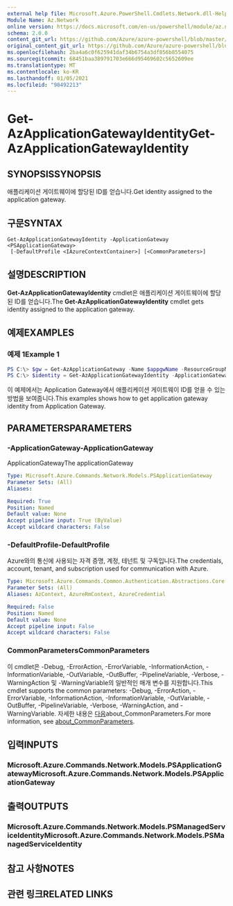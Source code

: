 ```yaml
---
external help file: Microsoft.Azure.PowerShell.Cmdlets.Network.dll-Help.xml
Module Name: Az.Network
online version: https://docs.microsoft.com/en-us/powershell/module/az.network/get-azapplicationgatewayidentity
schema: 2.0.0
content_git_url: https://github.com/Azure/azure-powershell/blob/master/src/Network/Network/help/Get-AzApplicationGatewayIdentity.md
original_content_git_url: https://github.com/Azure/azure-powershell/blob/master/src/Network/Network/help/Get-AzApplicationGatewayIdentity.md
ms.openlocfilehash: 2ba4a6c0f625941daf34b6754a3df856b8554075
ms.sourcegitcommit: 68451baa389791703e666d95469602c5652609ee
ms.translationtype: MT
ms.contentlocale: ko-KR
ms.lasthandoff: 01/05/2021
ms.locfileid: "98492213"
---
```

# <span data-ttu-id="3fc37-101">Get-AzApplicationGatewayIdentity</span><span class="sxs-lookup"><span data-stu-id="3fc37-101">Get-AzApplicationGatewayIdentity</span></span>

## <span data-ttu-id="3fc37-102">SYNOPSIS</span><span class="sxs-lookup"><span data-stu-id="3fc37-102">SYNOPSIS</span></span>
<span data-ttu-id="3fc37-103">애플리케이션 게이트웨이에 할당된 ID를 얻습니다.</span><span class="sxs-lookup"><span data-stu-id="3fc37-103">Get identity assigned to the application gateway.</span></span>

## <span data-ttu-id="3fc37-104">구문</span><span class="sxs-lookup"><span data-stu-id="3fc37-104">SYNTAX</span></span>

```
Get-AzApplicationGatewayIdentity -ApplicationGateway <PSApplicationGateway>
 [-DefaultProfile <IAzureContextContainer>] [<CommonParameters>]
```

## <span data-ttu-id="3fc37-105">설명</span><span class="sxs-lookup"><span data-stu-id="3fc37-105">DESCRIPTION</span></span>
<span data-ttu-id="3fc37-106">**Get-AzApplicationGatewayIdentity** cmdlet은 애플리케이션 게이트웨이에 할당된 ID를 얻습니다.</span><span class="sxs-lookup"><span data-stu-id="3fc37-106">The **Get-AzApplicationGatewayIdentity** cmdlet gets identity assigned to the application gateway.</span></span>

## <span data-ttu-id="3fc37-107">예제</span><span class="sxs-lookup"><span data-stu-id="3fc37-107">EXAMPLES</span></span>

### <span data-ttu-id="3fc37-108">예제 1</span><span class="sxs-lookup"><span data-stu-id="3fc37-108">Example 1</span></span>
```powershell
PS C:\> $gw = Get-AzApplicationGateway -Name $appgwName -ResourceGroupName $resgpName
PS C:\> $identity = Get-AzApplicationGatewayIdentity -ApplicationGateway $gw
```

<span data-ttu-id="3fc37-109">이 예제에서는 Application Gateway에서 애플리케이션 게이트웨이 ID를 얻을 수 있는 방법을 보여줍니다.</span><span class="sxs-lookup"><span data-stu-id="3fc37-109">This examples shows how to get application gateway identity from Application Gateway.</span></span>

## <span data-ttu-id="3fc37-110">PARAMETERS</span><span class="sxs-lookup"><span data-stu-id="3fc37-110">PARAMETERS</span></span>

### <span data-ttu-id="3fc37-111">-ApplicationGateway</span><span class="sxs-lookup"><span data-stu-id="3fc37-111">-ApplicationGateway</span></span>
<span data-ttu-id="3fc37-112">ApplicationGateway</span><span class="sxs-lookup"><span data-stu-id="3fc37-112">The applicationGateway</span></span>

```yaml
Type: Microsoft.Azure.Commands.Network.Models.PSApplicationGateway
Parameter Sets: (All)
Aliases:

Required: True
Position: Named
Default value: None
Accept pipeline input: True (ByValue)
Accept wildcard characters: False
```

### <span data-ttu-id="3fc37-113">-DefaultProfile</span><span class="sxs-lookup"><span data-stu-id="3fc37-113">-DefaultProfile</span></span>
<span data-ttu-id="3fc37-114">Azure와의 통신에 사용되는 자격 증명, 계정, 테넌트 및 구독입니다.</span><span class="sxs-lookup"><span data-stu-id="3fc37-114">The credentials, account, tenant, and subscription used for communication with Azure.</span></span>

```yaml
Type: Microsoft.Azure.Commands.Common.Authentication.Abstractions.Core.IAzureContextContainer
Parameter Sets: (All)
Aliases: AzContext, AzureRmContext, AzureCredential

Required: False
Position: Named
Default value: None
Accept pipeline input: False
Accept wildcard characters: False
```

### <span data-ttu-id="3fc37-115">CommonParameters</span><span class="sxs-lookup"><span data-stu-id="3fc37-115">CommonParameters</span></span>
<span data-ttu-id="3fc37-116">이 cmdlet은 -Debug, -ErrorAction, -ErrorVariable, -InformationAction, -InformationVariable, -OutVariable, -OutBuffer, -PipelineVariable, -Verbose, -WarningAction 및 -WarningVariable의 일반적인 매개 변수를 지원합니다.</span><span class="sxs-lookup"><span data-stu-id="3fc37-116">This cmdlet supports the common parameters: -Debug, -ErrorAction, -ErrorVariable, -InformationAction, -InformationVariable, -OutVariable, -OutBuffer, -PipelineVariable, -Verbose, -WarningAction, and -WarningVariable.</span></span> <span data-ttu-id="3fc37-117">자세한 내용은 [다음](http://go.microsoft.com/fwlink/?LinkID=113216)about_CommonParameters.</span><span class="sxs-lookup"><span data-stu-id="3fc37-117">For more information, see [about_CommonParameters](http://go.microsoft.com/fwlink/?LinkID=113216).</span></span>

## <span data-ttu-id="3fc37-118">입력</span><span class="sxs-lookup"><span data-stu-id="3fc37-118">INPUTS</span></span>

### <span data-ttu-id="3fc37-119">Microsoft.Azure.Commands.Network.Models.PSApplicationGateway</span><span class="sxs-lookup"><span data-stu-id="3fc37-119">Microsoft.Azure.Commands.Network.Models.PSApplicationGateway</span></span>

## <span data-ttu-id="3fc37-120">출력</span><span class="sxs-lookup"><span data-stu-id="3fc37-120">OUTPUTS</span></span>

### <span data-ttu-id="3fc37-121">Microsoft.Azure.Commands.Network.Models.PSManagedServiceIdentity</span><span class="sxs-lookup"><span data-stu-id="3fc37-121">Microsoft.Azure.Commands.Network.Models.PSManagedServiceIdentity</span></span>

## <span data-ttu-id="3fc37-122">참고 사항</span><span class="sxs-lookup"><span data-stu-id="3fc37-122">NOTES</span></span>

## <span data-ttu-id="3fc37-123">관련 링크</span><span class="sxs-lookup"><span data-stu-id="3fc37-123">RELATED LINKS</span></span>
